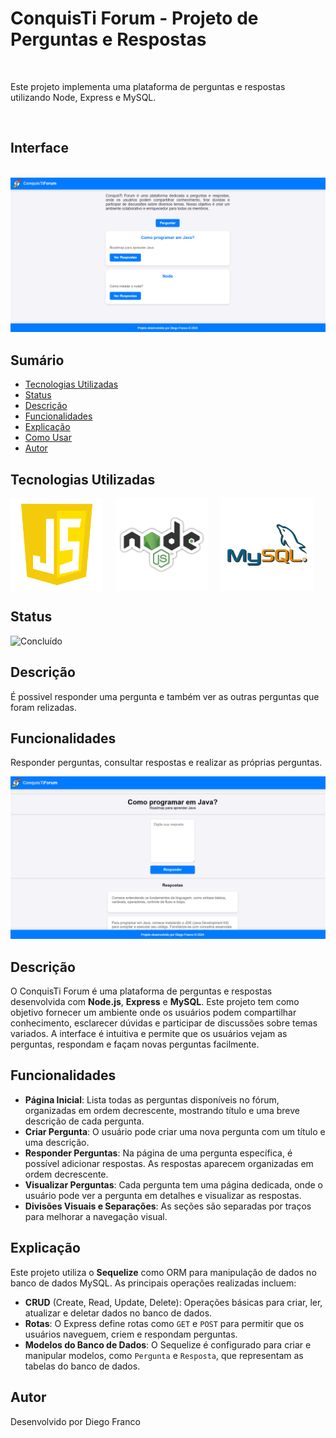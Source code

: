 # ConquisTi Forum - Projeto de Perguntas e Respostas
<br>


Este projeto implementa uma plataforma de perguntas e respostas utilizando Node, Express e MySQL.

<br>

## Interface
<br>


<div align="center">
  <img src="public/img/logo.png" alt="Imagem do Projeto" width="900">
</div>

## Sumário

- [Tecnologias Utilizadas](#tecnologias-utilizadas)
- [Status](#status)
- [Descrição](#descrição)
- [Funcionalidades](#funcionalidades)
- [Explicação](#explicação)
- [Como Usar](#como-usar)
- [Autor](#autor)

## Tecnologias Utilizadas

<div style="display: flex; flex-direction: row;">
  <div style="margin-right: 20px; display: flex; justify-content: flex-start;">
    <img src="public/img/js.png" alt="Logo Linguagem" width="200" height="auto"/>
  </div>
  <div style="margin-right: 20px; display: flex; justify-content: flex-start;">
    <img src="public/img/node.png" alt="Logo Linguagem" width="200" height="auto"/>
  </div>
  <div style="margin-right: 20px; display: flex; justify-content: flex-start;">
    <img src="public/img/mysql.png" alt="Logo Linguagem" width="200" height="auto"/>
  </div>
</div>

## Status

![Concluído](http://img.shields.io/static/v1?label=STATUS&message=CONCLUIDO&color=GREEN&style=for-the-badge)

## Descrição

É possivel responder uma pergunta e também ver as outras perguntas que foram relizadas.

## Funcionalidades

Responder perguntas, consultar respostas e realizar as próprias perguntas.

<div align="center">
  <img src="public/img/logo2.png" alt="Imagem do Projeto" width="900">
</div>

## Descrição

O ConquisTi Forum é uma plataforma de perguntas e respostas desenvolvida com **Node.js**, **Express** e **MySQL**. Este projeto tem como objetivo fornecer um ambiente onde os usuários podem compartilhar conhecimento, esclarecer dúvidas e participar de discussões sobre temas variados. A interface é intuitiva e permite que os usuários vejam as perguntas, respondam e façam novas perguntas facilmente.

## Funcionalidades

- **Página Inicial**: Lista todas as perguntas disponíveis no fórum, organizadas em ordem decrescente, mostrando título e uma breve descrição de cada pergunta.
- **Criar Pergunta**: O usuário pode criar uma nova pergunta com um título e uma descrição.
- **Responder Perguntas**: Na página de uma pergunta específica, é possível adicionar respostas. As respostas aparecem organizadas em ordem decrescente.
- **Visualizar Perguntas**: Cada pergunta tem uma página dedicada, onde o usuário pode ver a pergunta em detalhes e visualizar as respostas.
- **Divisões Visuais e Separações**: As seções são separadas por traços para melhorar a navegação visual.

## Explicação

Este projeto utiliza o **Sequelize** como ORM para manipulação de dados no banco de dados MySQL. As principais operações realizadas incluem:

- **CRUD** (Create, Read, Update, Delete): Operações básicas para criar, ler, atualizar e deletar dados no banco de dados.
- **Rotas**: O Express define rotas como `GET` e `POST` para permitir que os usuários naveguem, criem e respondam perguntas.
- **Modelos do Banco de Dados**: O Sequelize é configurado para criar e manipular modelos, como `Pergunta` e `Resposta`, que representam as tabelas do banco de dados.

## Autor

Desenvolvido por Diego Franco
